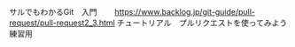 サルでもわかるGit　入門　　
<a>https://www.backlog.jp/git-guide/pull-request/pull-request2_3.html</a>
チュートリアル　プルリクエストを使ってみよう　練習用
